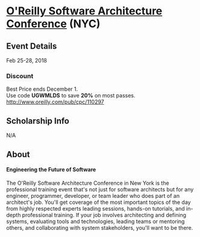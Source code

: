 # [O'Reilly Software Architecture Conference](https://conferences.oreilly.com/software-architecture/sa-ny) (NYC)

## Event Details
Feb 25-28, 2018  

### Discount
Best Price ends December 1.  
Use code **UGWMLDS** to save **20%** on most passes.  
http://www.oreilly.com/pub/cpc/110297


## Scholarship Info
N/A

## About 
#### Engineering the Future of Software 
The O'Reilly Software Architecture Conference in New York is the professional training event that's not just for software architects but for any engineer, programmer, developer, or team leader who does part of an architect's job. You'll get coverage of the most important topics of the day from highly respected experts leading sessions, hands-on tutorials, and in-depth professional training. If your job involves architecting and defining systems, evaluating tools and technologies, leading teams or mentoring others, and collaborating with system stakeholders, you'll want to be there. 



